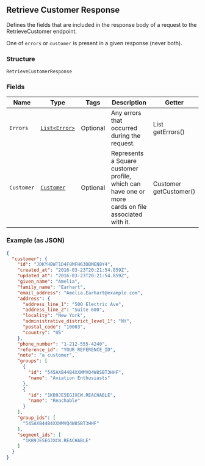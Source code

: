 ## Retrieve Customer Response

Defines the fields that are included in the response body of
a request to the RetrieveCustomer endpoint.

One of `errors` or `customer` is present in a given response (never both).

### Structure

`RetrieveCustomerResponse`

### Fields

| Name | Type | Tags | Description | Getter |
|  --- | --- | --- | --- | --- |
| `Errors` | [`List<Error>`](/doc/models/error.md) | Optional | Any errors that occurred during the request. | List<Error> getErrors() |
| `Customer` | [`Customer`](/doc/models/customer.md) | Optional | Represents a Square customer profile, which can have one or more<br>cards on file associated with it. | Customer getCustomer() |

### Example (as JSON)

```json
{
  "customer": {
    "id": "JDKYHBWT1D4F8MFH63DBMEN8Y4",
    "created_at": "2016-03-23T20:21:54.859Z",
    "updated_at": "2016-03-23T20:21:54.859Z",
    "given_name": "Amelia",
    "family_name": "Earhart",
    "email_address": "Amelia.Earhart@example.com",
    "address": {
      "address_line_1": "500 Electric Ave",
      "address_line_2": "Suite 600",
      "locality": "New York",
      "administrative_district_level_1": "NY",
      "postal_code": "10003",
      "country": "US"
    },
    "phone_number": "1-212-555-4240",
    "reference_id": "YOUR_REFERENCE_ID",
    "note": "a customer",
    "groups": [
      {
        "id": "545AXB44B4XXWMVQ4W8SBT3HHF",
        "name": "Aviation Enthusiasts"
      },
      {
        "id": "1KB9JE5EGJXCW.REACHABLE",
        "name": "Reachable"
      }
    ],
    "group_ids": [
      "545AXB44B4XXWMVQ4W8SBT3HHF"
    ],
    "segment_ids": [
      "1KB9JE5EGJXCW.REACHABLE"
    ]
  }
}
```

